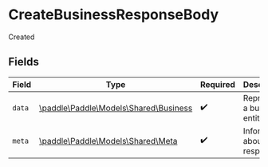 # CreateBusinessResponseBody

Created


## Fields

| Field                                                                    | Type                                                                     | Required                                                                 | Description                                                              |
| ------------------------------------------------------------------------ | ------------------------------------------------------------------------ | ------------------------------------------------------------------------ | ------------------------------------------------------------------------ |
| `data`                                                                   | [\paddle\Paddle\Models\Shared\Business](../../Models/Shared/Business.md) | :heavy_check_mark:                                                       | Represents a business entity.                                            |
| `meta`                                                                   | [\paddle\Paddle\Models\Shared\Meta](../../Models/Shared/Meta.md)         | :heavy_check_mark:                                                       | Information about this response.                                         |